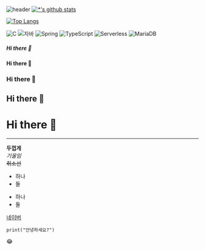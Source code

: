 ![header](https://capsule-render.vercel.app/api?type=egg&color=auto&height=300&section=header&text=깃허브%20특강&fontSize=90)
[![*'s github stats](https://github-readme-stats.vercel.app/api?username=fakey5669)](https://github.com/fakey5669)

[![Top Langs](https://github-readme-stats.vercel.app/api/top-langs/?username=fakey5669)](https://github.com/fakey5669/github-readme-stats)

![C](https://img.shields.io/badge/-C-123456?style=flat-square&logo=C&logoColor=black)
![자바](https://img.shields.io/badge/-자바-007396?style=flat&logo=Java&logoColor=ffffff)
![Spring](https://img.shields.io/badge/-Spring-6DB33F?style=for-the-badge&logo=Spring&logoColor=white)
![TypeScript](https://img.shields.io/badge/-TypeScript-3178C6?style=flat-square&logo=TypeScript&logoColor=white)
![Serverless](https://img.shields.io/badge/-Serverless-FD5750?style=flat-square&logo=Serverless&logoColor=magenta)
![MariaDB](https://img.shields.io/badge/-MariaDB-1F305F?style=flat-square&logo=mariadb&logoColor=white)
​

##### Hi there 👋
#### Hi there 👋
### Hi there 👋
## Hi there 👋
# Hi there 👋
---


**두껍게**<br>
*기울임*<br>
~~취소선~~<br>
* 하나
* 둘
- 하나
- 둘

[네이버](https://naver.com)

```
print("안녕하세요?")
```

😂
